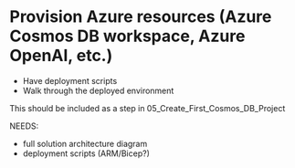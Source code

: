 # Provision Azure resources (Azure Cosmos DB workspace, Azure OpenAI, etc.)

- Have deployment scripts
- Walk through the deployed environment


This should be included as a step in 05_Create_First_Cosmos_DB_Project

NEEDS:
- full solution architecture diagram
- deployment scripts (ARM/Bicep?)
